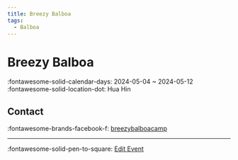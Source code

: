 ```yaml
---
title: Breezy Balboa
tags:
  - Balboa
---
```


# Breezy Balboa 

:fontawesome-solid-calendar-days: 2024-05-04 ~ 2024-05-12  
:fontawesome-solid-location-dot: Hua Hin  


## Contact

:fontawesome-brands-facebook-f: [breezybalboacamp](https://www.facebook.com/breezybalboacamp)  

---

:fontawesome-solid-pen-to-square: [Edit Event](https://github.com/swingdance/events/issues/new?assignees=&labels=update+event&projects=&template=03-update_entity.yml&title=Update%20Event%3A%20th_TH%20%E2%80%A2%20Breezy%20Balboa&region=th_TH&year=2024&id=breezy-balboa&name=Breezy%20Balboa&org_id=)
